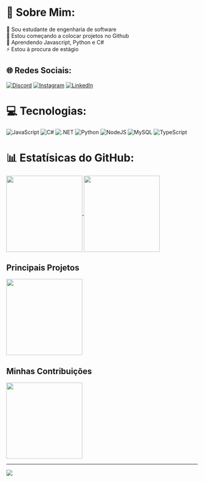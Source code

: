 
# 🧠 Sobre Mim:
🔭 Sou estudante de engenharia de software<br>🤝 Estou começando a colocar projetos no Github<br>🌱 Aprendendo Javascript, Python e C#<br>⚡ Estou à procura de estágio


## 🌐 Redes Sociais:
[![Discord](https://img.shields.io/badge/Discord-%237289DA.svg?logo=discord&logoColor=white)](https://discord.gg/lcf__) [![Instagram](https://img.shields.io/badge/Instagram-%23E4405F.svg?logo=Instagram&logoColor=white)](https://www.instagram.com/_lfraga/) [![LinkedIn](https://img.shields.io/badge/LinkedIn-%230077B5.svg?logo=linkedin&logoColor=white)](https://www.linkedin.com/in/lucas-fraga-2a7918253/) 

# 💻 Tecnologias:
![JavaScript](https://img.shields.io/badge/javascript-%23323330.svg?style=for-the-badge&logo=javascript&logoColor=%23F7DF1E) 
![C#](https://img.shields.io/badge/c%23-%23239120.svg?style=for-the-badge&logo=csharp&logoColor=white) 
![.NET](https://img.shields.io/badge/.NET-5C2D91?style=for-the-badge&logo=.net&logoColor=white)
![Python](https://img.shields.io/badge/python-3670A0?style=for-the-badge&logo=python&logoColor=ffdd54)
![NodeJS](https://img.shields.io/badge/node.js-6DA55F?style=for-the-badge&logo=node.js&logoColor=white) 
![MySQL](https://img.shields.io/badge/mysql-%2300000f.svg?style=for-the-badge&logo=mysql&logoColor=white) 
![TypeScript](https://img.shields.io/badge/typescript-%23007ACC.svg?style=for-the-badge&logo=typescript&logoColor=white)
# 📊 Estatísicas do GitHub:

[comment]: <> (Git Stats)

<a href="https://github.com/anuraghazra/github-readme-stats">
  <img height=200 align="center" src="https://github-readme-stats.vercel.app/api?username=l-fraga2811&theme=transparent"/>
</a>

[comment]: <> (Most Used Langs)

<a href="https://github.com/anuraghazra/convoychat">
  <img height=200 align="center" src="https://github-readme-stats.vercel.app/api/top-langs?username=l-fraga2811&layout=compact&langs_count=8&card_width=320&theme=transparent"/>
</a>

## Principais Projetos

[comment]: <> (Repositorio)

<a href="https://github.com/l-fraga2811/dio-lab-open-source">
    <img height = 200 align= "center" src="https://github-readme-stats.vercel.app/api/pin/?username=l-fraga2811&repo=dio-lab-open-source&)](https://github.com/l-fraga2811/dio-lab-open-source&theme=transparent"/>
</a>

## Minhas Contribuições

[comment]: <> (Repositorio)

<a href="https://github.com/l-fraga2811/dio-lab-open-source">
    <img height = 200 align= "center" src="https://github-readme-stats.vercel.app/api/pin/?username=l-fraga2811&repo=dio-lab-open-source&)](https://github.com/l-fraga2811/dio-lab-open-source&theme=transparent"/>
</a>

---
[![](https://visitcount.itsvg.in/api?id=l-fraga2811&icon=0&color=0)](https://visitcount.itsvg.in)

<!-- Proudly created with GPRM ( https://gprm.itsvg.in ) -->
